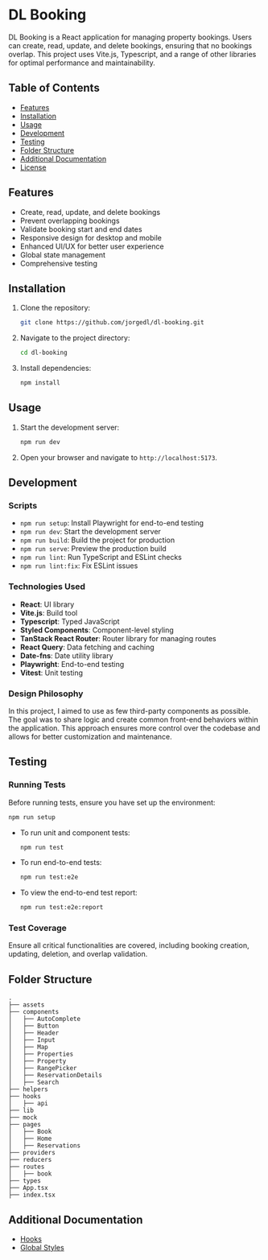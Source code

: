 # DL Booking

DL Booking is a React application for managing property bookings. Users can create, read, update, and delete bookings, ensuring that no bookings overlap. This project uses Vite.js, Typescript, and a range of other libraries for optimal performance and maintainability.

## Table of Contents

- [Features](#features)
- [Installation](#installation)
- [Usage](#usage)
- [Development](#development)
- [Testing](#testing)
- [Folder Structure](#folder-structure)
- [Additional Documentation](#additional-documentation)
- [License](#license)

## Features

- Create, read, update, and delete bookings
- Prevent overlapping bookings
- Validate booking start and end dates
- Responsive design for desktop and mobile
- Enhanced UI/UX for better user experience
- Global state management
- Comprehensive testing

## Installation

1. Clone the repository:
   ```sh
   git clone https://github.com/jorgedl/dl-booking.git
   ```
2. Navigate to the project directory:
   ```sh
   cd dl-booking
   ```
3. Install dependencies:
   ```sh
   npm install
   ```

## Usage

1. Start the development server:
   ```sh
   npm run dev
   ```
2. Open your browser and navigate to `http://localhost:5173`.

## Development

### Scripts

- `npm run setup`: Install Playwright for end-to-end testing
- `npm run dev`: Start the development server
- `npm run build`: Build the project for production
- `npm run serve`: Preview the production build
- `npm run lint`: Run TypeScript and ESLint checks
- `npm run lint:fix`: Fix ESLint issues

### Technologies Used

- **React**: UI library
- **Vite.js**: Build tool
- **Typescript**: Typed JavaScript
- **Styled Components**: Component-level styling
- **TanStack React Router**: Router library for managing routes
- **React Query**: Data fetching and caching
- **Date-fns**: Date utility library
- **Playwright**: End-to-end testing
- **Vitest**: Unit testing

### Design Philosophy

In this project, I aimed to use as few third-party components as possible. The goal was to share logic and create common front-end behaviors within the application. This approach ensures more control over the codebase and allows for better customization and maintenance.

## Testing

### Running Tests

Before running tests, ensure you have set up the environment:

```sh
npm run setup
```

- To run unit and component tests:
  ```sh
  npm run test
  ```
- To run end-to-end tests:
  ```sh
  npm run test:e2e
  ```
- To view the end-to-end test report:
  ```sh
  npm run test:e2e:report
  ```

### Test Coverage

Ensure all critical functionalities are covered, including booking creation, updating, deletion, and overlap validation.

## Folder Structure

```
.
├── assets
├── components
│   ├── AutoComplete
│   ├── Button
│   ├── Header
│   ├── Input
│   ├── Map
│   ├── Properties
│   ├── Property
│   ├── RangePicker
│   ├── ReservationDetails
│   ├── Search
├── helpers
├── hooks
│   ├── api
├── lib
├── mock
├── pages
│   ├── Book
│   ├── Home
│   ├── Reservations
├── providers
├── reducers
├── routes
│   ├── book
├── types
├── App.tsx
├── index.tsx
```

## Additional Documentation

- [Hooks](./hooks/README.md)
- [Global Styles](./providers/README.md)
